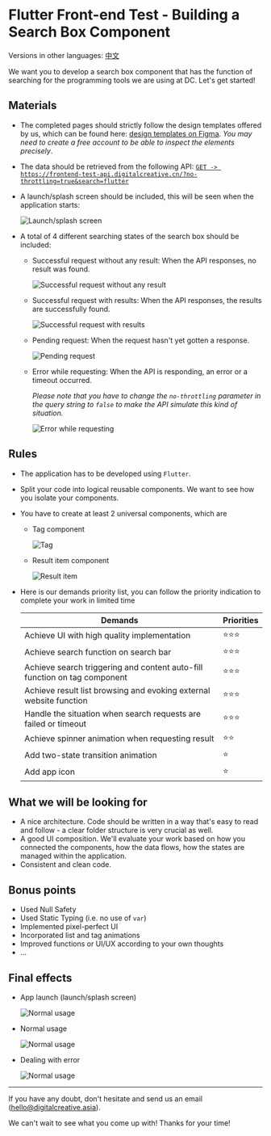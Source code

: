 # Flutter Front-end Test - Building a Search Box Component

Versions in other languages: [中文](./README-ZH.md)

We want you to develop a search box component that has the function of searching for the programming tools we are using at DC. Let's get started!

## Materials

- The completed pages should strictly follow the design templates offered by us, which can be found here: [design templates on Figma](https://www.figma.com/file/mcHQ3hMUG0fmgWVh6QPUlv/Frontend-test-What-technologies-we-are-using-at-DC?node-id=1240%3A231). *You may need to create a free account to be able to inspect the elements precisely*.

- The data should be retrieved from the following API: [`GET -> https://frontend-test-api.digitalcreative.cn/?no-throttling=true&search=flutter`](https://frontend-test-api.digitalcreative.cn/?no-throttling=true&search=flutter)

- A launch/splash screen should be included, this will be seen when the application starts:
    
    ![Launch/splash screen](./readme-assets/examples/splash-screen.png)

- A total of 4 different searching states of the search box should be included:

    - Successful request without any result: When the API responses, no result was found.

      ![Successful request without any result](./readme-assets/examples/has-no-result.png)

    - Successful request with results: When the API responses, the results are successfully found.

      ![Successful request with results](./readme-assets/examples/has-results.png)
    
    - Pending request: When the request hasn't yet gotten a response.

      ![Pending request](./readme-assets/examples/searching.png)

    - Error while requesting: When the API is responding, an error or a timeout occurred.
    
        *Please note that you have to change the `no-throttling` parameter in the query string to `false` to make the API simulate this kind of situation.*

      ![Error while requesting](./readme-assets/examples/error-while-searching.png)

## Rules

- The application has to be developed using `Flutter`.

- Split your code into logical reusable components. We want to see how you isolate your components.

- You have to create at least 2 universal components, which are

  - Tag component

    ![Tag](./readme-assets/examples/component-tag.png)

  - Result item component

    ![Result item](./readme-assets/examples/component-result-item.png)

- Here is our demands priority list, you can follow the priority indication to complete your work in limited time

  | Demands                                                      | Priorities |
  | ------------------------------------------------------------ | ---------- |
  | Achieve UI with high quality implementation                  | ⭐️⭐️⭐️        |
  | Achieve search function on search bar               | ⭐️⭐️⭐️        |
  | Achieve search triggering and content auto-fill function on tag component | ⭐️⭐️⭐️        |
  | Achieve result list browsing and evoking external website function | ⭐️⭐️⭐️        |
  | Handle the situation when search requests are failed or timeout | ⭐️⭐️⭐️        |
  | Achieve spinner animation when requesting result             | ⭐️⭐️         |
  | Add two-state transition animation                           | ⭐️          |
  | Add app icon                           | ⭐️          |

## What we will be looking for

- A nice architecture. Code should be written in a way that's easy to read and follow - a clear folder structure is very crucial as well.
- A good UI composition. We'll evaluate your work based on how you connected the components, how the data flows, how the states are managed within the application.
- Consistent and clean code.

## Bonus points

- Used Null Safety
- Used Static Typing (i.e. no use of `var`)
- Implemented pixel-perfect UI
- Incorporated list and tag animations
- Improved functions or UI/UX according to your own thoughts
- ...

## Final effects

- App launch (launch/splash screen)

  ![Normal usage](./readme-assets/examples/demo-launch.gif)

- Normal usage

  ![Normal usage](./readme-assets/examples/demo-normal.gif)

- Dealing with error

  ![Normal usage](./readme-assets/examples/demo-error.gif)

---

If you have any doubt, don't hesitate and send us an email (hello@digitalcreative.asia).

We can't wait to see what you come up with! Thanks for your time!